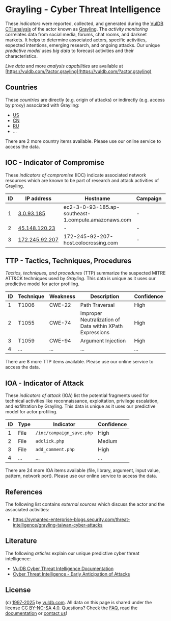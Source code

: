 # Grayling - Cyber Threat Intelligence

These _indicators_ were reported, collected, and generated during the [VulDB CTI analysis](https://vuldb.com/?kb.cti) of the actor known as [Grayling](https://vuldb.com/?actor.grayling). The _activity monitoring_ correlates data from social media, forums, chat rooms, and darknet markets. It helps to determine associated actors, specific activities, expected intentions, emerging research, and ongoing attacks. Our unique _predictive model_ uses _big data_ to forecast activities and their characteristics.

_Live data_ and more _analysis capabilities_ are available at [https://vuldb.com/?actor.grayling](https://vuldb.com/?actor.grayling)

## Countries

These _countries_ are directly (e.g. origin of attacks) or indirectly (e.g. access by proxy) associated with Grayling:

* [US](https://vuldb.com/?country.us)
* [CN](https://vuldb.com/?country.cn)
* [RU](https://vuldb.com/?country.ru)
* ...

There are 2 more country items available. Please use our online service to access the data.

## IOC - Indicator of Compromise

These _indicators of compromise_ (IOC) indicate associated network resources which are known to be part of research and attack activities of Grayling.

ID | IP address | Hostname | Campaign | Confidence
-- | ---------- | -------- | -------- | ----------
1 | [3.0.93.185](https://vuldb.com/?ip.3.0.93.185) | ec2-3-0-93-185.ap-southeast-1.compute.amazonaws.com | - | Medium
2 | [45.148.120.23](https://vuldb.com/?ip.45.148.120.23) | - | - | High
3 | [172.245.92.207](https://vuldb.com/?ip.172.245.92.207) | 172-245-92-207-host.colocrossing.com | - | High

## TTP - Tactics, Techniques, Procedures

_Tactics, techniques, and procedures_ (TTP) summarize the suspected MITRE ATT&CK techniques used by _Grayling_. This data is unique as it uses our predictive model for actor profiling.

ID | Technique | Weakness | Description | Confidence
-- | --------- | -------- | ----------- | ----------
1 | T1006 | CWE-22 | Path Traversal | High
2 | T1055 | CWE-74 | Improper Neutralization of Data within XPath Expressions | High
3 | T1059 | CWE-94 | Argument Injection | High
4 | ... | ... | ... | ...

There are 8 more TTP items available. Please use our online service to access the data.

## IOA - Indicator of Attack

These _indicators of attack_ (IOA) list the potential fragments used for technical activities like reconnaissance, exploitation, privilege escalation, and exfiltration by Grayling. This data is unique as it uses our predictive model for actor profiling.

ID | Type | Indicator | Confidence
-- | ---- | --------- | ----------
1 | File | `/inc/campaign_save.php` | High
2 | File | `adclick.php` | Medium
3 | File | `add_comment.php` | High
4 | ... | ... | ...

There are 24 more IOA items available (file, library, argument, input value, pattern, network port). Please use our online service to access the data.

## References

The following list contains _external sources_ which discuss the actor and the associated activities:

* https://symantec-enterprise-blogs.security.com/threat-intelligence/grayling-taiwan-cyber-attacks

## Literature

The following _articles_ explain our unique predictive cyber threat intelligence:

* [VulDB Cyber Threat Intelligence Documentation](https://vuldb.com/?kb.cti)
* [Cyber Threat Intelligence - Early Anticipation of Attacks](https://www.scip.ch/en/?labs.20201022)

## License

(c) [1997-2025](https://vuldb.com/?kb.changelog) by [vuldb.com](https://vuldb.com/?kb.about). All data on this page is shared under the license [CC BY-NC-SA 4.0](https://creativecommons.org/licenses/by-nc-sa/4.0/). Questions? Check the [FAQ](https://vuldb.com/?kb.faq), read the [documentation](https://vuldb.com/?kb) or [contact us](https://vuldb.com/?contact)!
